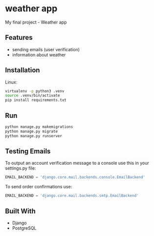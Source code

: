 # weather app

My final project - Weather app

## Features
- sending emails (user verification)
- information about weather


## Installation

Linux:

```bash
virtualenv -p python3 .venv
source .venv/bin/activate
pip install requirements.txt
```

## Run

```bash
python manage.py makemigrations
python manage.py migrate
python manage.py runserver
```

## Testing Emails

To output an account verification message to a console use this in your settings.py file:

```python
EMAIL_BACKEND = 'django.core.mail.backends.console.EmailBackend'
```
To send order confirmations use:
```python
EMAIL_BACKEND = 'django.core.mail.backends.smtp.EmailBackend'
```

## Built With
- Django
- PostgreSQL